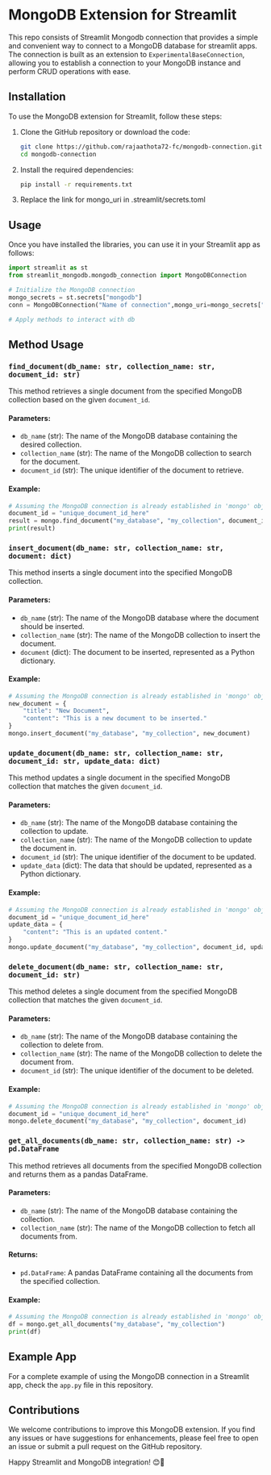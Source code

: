 # MongoDB Extension for Streamlit

This repo consists of  Streamlit Mongodb connection  that provides a simple and convenient way to connect to a MongoDB database for streamlit apps. The connection is built as an extension to `ExperimentalBaseConnection`, allowing you to establish a connection to your MongoDB instance and perform CRUD operations with ease.

## Installation

To use the MongoDB extension for Streamlit, follow these steps:

1. Clone the GitHub repository or download the code:
   ```bash
   git clone https://github.com/rajaathota72-fc/mongodb-connection.git
   cd mongodb-connection
   ```

2. Install the required dependencies:
   ```bash
   pip install -r requirements.txt 
   ```

3. Replace the link for mongo_uri in .streamlit/secrets.toml 


## Usage

Once you have installed the libraries, you can use it in your Streamlit app as follows:

```python
import streamlit as st
from streamlit_mongodb.mongodb_connection import MongoDBConnection

# Initialize the MongoDB connection
mongo_secrets = st.secrets["mongodb"]
conn = MongoDBConnection("Name of connection",mongo_uri=mongo_secrets["mongo_uri"])

# Apply methods to interact with db

```

## Method Usage

### `find_document(db_name: str, collection_name: str, document_id: str)`

This method retrieves a single document from the specified MongoDB collection based on the given `document_id`.

#### Parameters:

- `db_name` (str): The name of the MongoDB database containing the desired collection.
- `collection_name` (str): The name of the MongoDB collection to search for the document.
- `document_id` (str): The unique identifier of the document to retrieve.

#### Example:

```python
# Assuming the MongoDB connection is already established in 'mongo' object
document_id = "unique_document_id_here"
result = mongo.find_document("my_database", "my_collection", document_id)
print(result)
```

### `insert_document(db_name: str, collection_name: str, document: dict)`

This method inserts a single document into the specified MongoDB collection.

#### Parameters:

- `db_name` (str): The name of the MongoDB database where the document should be inserted.
- `collection_name` (str): The name of the MongoDB collection to insert the document.
- `document` (dict): The document to be inserted, represented as a Python dictionary.

#### Example:

```python
# Assuming the MongoDB connection is already established in 'mongo' object
new_document = {
    "title": "New Document",
    "content": "This is a new document to be inserted."
}
mongo.insert_document("my_database", "my_collection", new_document)
```

### `update_document(db_name: str, collection_name: str, document_id: str, update_data: dict)`

This method updates a single document in the specified MongoDB collection that matches the given `document_id`.

#### Parameters:

- `db_name` (str): The name of the MongoDB database containing the collection to update.
- `collection_name` (str): The name of the MongoDB collection to update the document in.
- `document_id` (str): The unique identifier of the document to be updated.
- `update_data` (dict): The data that should be updated, represented as a Python dictionary.

#### Example:

```python
# Assuming the MongoDB connection is already established in 'mongo' object
document_id = "unique_document_id_here"
update_data = {
    "content": "This is an updated content."
}
mongo.update_document("my_database", "my_collection", document_id, update_data)
```

### `delete_document(db_name: str, collection_name: str, document_id: str)`

This method deletes a single document from the specified MongoDB collection that matches the given `document_id`.

#### Parameters:

- `db_name` (str): The name of the MongoDB database containing the collection to delete from.
- `collection_name` (str): The name of the MongoDB collection to delete the document from.
- `document_id` (str): The unique identifier of the document to be deleted.

#### Example:

```python
# Assuming the MongoDB connection is already established in 'mongo' object
document_id = "unique_document_id_here"
mongo.delete_document("my_database", "my_collection", document_id)
```

### `get_all_documents(db_name: str, collection_name: str) -> pd.DataFrame`

This method retrieves all documents from the specified MongoDB collection and returns them as a pandas DataFrame.

#### Parameters:

- `db_name` (str): The name of the MongoDB database containing the collection.
- `collection_name` (str): The name of the MongoDB collection to fetch all documents from.

#### Returns:

- `pd.DataFrame`: A pandas DataFrame containing all the documents from the specified collection.

#### Example:

```python
# Assuming the MongoDB connection is already established in 'mongo' object
df = mongo.get_all_documents("my_database", "my_collection")
print(df)
```

## Example App

For a complete example of using the MongoDB connection in a Streamlit app, check the `app.py` file in this repository.

## Contributions

We welcome contributions to improve this MongoDB extension. If you find any issues or have suggestions for enhancements, please feel free to open an issue or submit a pull request on the GitHub repository.

Happy Streamlit and MongoDB integration! 😊🚀
